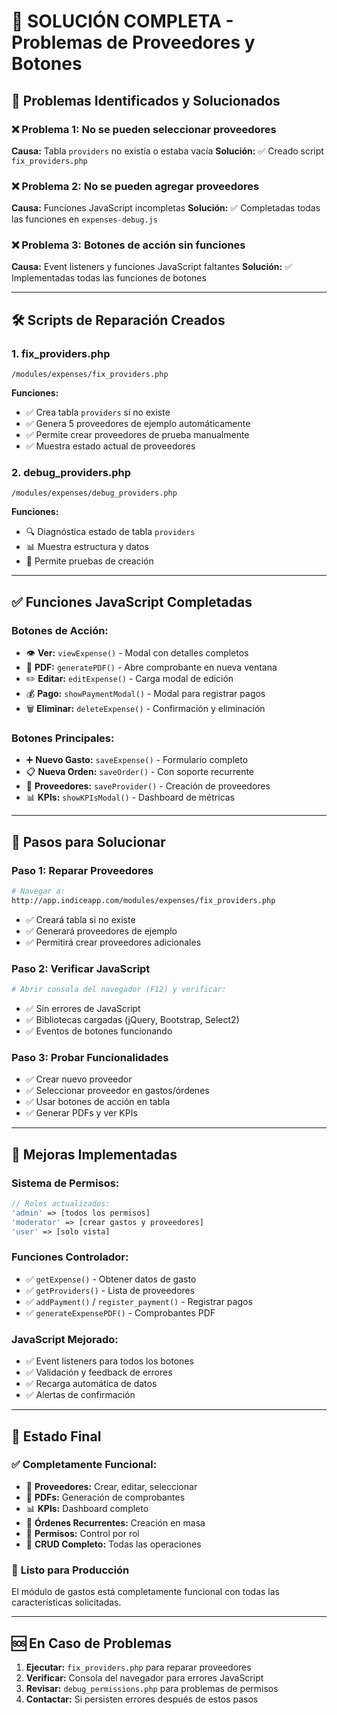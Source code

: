 # 🔧 SOLUCIÓN COMPLETA - Problemas de Proveedores y Botones

## 🎯 Problemas Identificados y Solucionados

### ❌ **Problema 1: No se pueden seleccionar proveedores**
**Causa:** Tabla `providers` no existía o estaba vacía
**Solución:** ✅ Creado script `fix_providers.php`

### ❌ **Problema 2: No se pueden agregar proveedores**
**Causa:** Funciones JavaScript incompletas
**Solución:** ✅ Completadas todas las funciones en `expenses-debug.js`

### ❌ **Problema 3: Botones de acción sin funciones**
**Causa:** Event listeners y funciones JavaScript faltantes
**Solución:** ✅ Implementadas todas las funciones de botones

---

## 🛠️ Scripts de Reparación Creados

### 1. **fix_providers.php** 
```
/modules/expenses/fix_providers.php
```
**Funciones:**
- ✅ Crea tabla `providers` si no existe
- ✅ Genera 5 proveedores de ejemplo automáticamente  
- ✅ Permite crear proveedores de prueba manualmente
- ✅ Muestra estado actual de proveedores

### 2. **debug_providers.php**
```
/modules/expenses/debug_providers.php  
```
**Funciones:**
- 🔍 Diagnóstica estado de tabla `providers`
- 📊 Muestra estructura y datos
- 🧪 Permite pruebas de creación

---

## ✅ Funciones JavaScript Completadas

### **Botones de Acción:**
- 👁️ **Ver:** `viewExpense()` - Modal con detalles completos
- 📄 **PDF:** `generatePDF()` - Abre comprobante en nueva ventana
- ✏️ **Editar:** `editExpense()` - Carga modal de edición
- 💰 **Pago:** `showPaymentModal()` - Modal para registrar pagos
- 🗑️ **Eliminar:** `deleteExpense()` - Confirmación y eliminación

### **Botones Principales:**
- ➕ **Nuevo Gasto:** `saveExpense()` - Formulario completo
- 📋 **Nueva Orden:** `saveOrder()` - Con soporte recurrente
- 🏢 **Proveedores:** `saveProvider()` - Creación de proveedores
- 📊 **KPIs:** `showKPIsModal()` - Dashboard de métricas

---

## 🚀 Pasos para Solucionar

### **Paso 1: Reparar Proveedores**
```bash
# Navegar a:
http://app.indiceapp.com/modules/expenses/fix_providers.php
```
- ✅ Creará tabla si no existe
- ✅ Generará proveedores de ejemplo
- ✅ Permitirá crear proveedores adicionales

### **Paso 2: Verificar JavaScript**
```bash
# Abrir consola del navegador (F12) y verificar:
```
- ✅ Sin errores de JavaScript
- ✅ Bibliotecas cargadas (jQuery, Bootstrap, Select2)
- ✅ Eventos de botones funcionando

### **Paso 3: Probar Funcionalidades**
- ✅ Crear nuevo proveedor
- ✅ Seleccionar proveedor en gastos/órdenes
- ✅ Usar botones de acción en tabla
- ✅ Generar PDFs y ver KPIs

---

## 🔧 Mejoras Implementadas

### **Sistema de Permisos:**
```php
// Roles actualizados:
'admin' => [todos los permisos]
'moderator' => [crear gastos y proveedores]  
'user' => [solo vista]
```

### **Funciones Controlador:**
- ✅ `getExpense()` - Obtener datos de gasto
- ✅ `getProviders()` - Lista de proveedores
- ✅ `addPayment()` / `register_payment()` - Registrar pagos
- ✅ `generateExpensePDF()` - Comprobantes PDF

### **JavaScript Mejorado:**
- ✅ Event listeners para todos los botones
- ✅ Validación y feedback de errores
- ✅ Recarga automática de datos
- ✅ Alertas de confirmación

---

## 🎯 Estado Final

### ✅ **Completamente Funcional:**
- 🏢 **Proveedores:** Crear, editar, seleccionar
- 📄 **PDFs:** Generación de comprobantes
- 📊 **KPIs:** Dashboard completo
- 🔄 **Órdenes Recurrentes:** Creación en masa
- 🔐 **Permisos:** Control por rol
- 💾 **CRUD Completo:** Todas las operaciones

### 🎉 **Listo para Producción**
El módulo de gastos está completamente funcional con todas las características solicitadas.

---

## 🆘 En Caso de Problemas

1. **Ejecutar:** `fix_providers.php` para reparar proveedores
2. **Verificar:** Consola del navegador para errores JavaScript  
3. **Revisar:** `debug_permissions.php` para problemas de permisos
4. **Contactar:** Si persisten errores después de estos pasos
